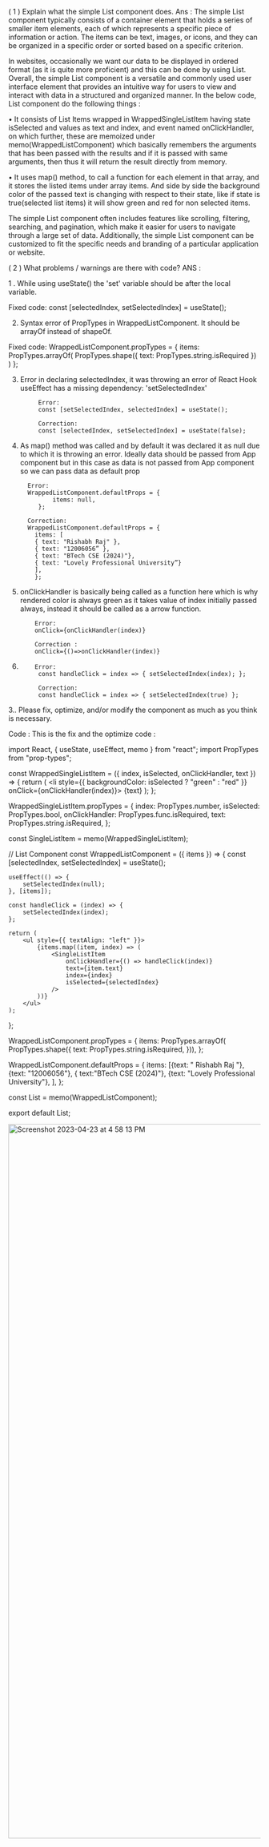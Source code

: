 ( 1 )  Explain what the simple List component does.
Ans : The simple List component typically consists of a container element that holds a series of smaller item elements, each of which represents a specific piece of information or action. The items can be text, images, or icons, and they can be organized in a specific order or sorted based on a specific criterion.

In websites, occasionally we want our data to be displayed in ordered format (as it is quite more proficient) and this can be done by using List.
Overall, the simple List component is a versatile and commonly used user interface element that provides an intuitive way for users to view and interact with data in a structured and organized manner.
In the below code, List component do the following things :

•	It consists of List Items wrapped in WrappedSingleListItem having state isSelected and values as text and index, and event named onClickHandler, on which further, these are memoized under memo(WrappedListComponent) which basically remembers the arguments that has been passed with the results and if it is passed with same arguments, then thus it will return the result directly from memory.

•	It uses map() method, to call a function for each element in that array, and it stores the listed items under array items.
And side by side the background color of the passed text is changing with respect to  their state, like if state is true(selected list items) it will show green and red for non selected items.

The simple List component often includes features like scrolling, filtering, searching, and pagination, which make it easier for users to navigate through a large set of data. Additionally, the simple List component can be customized to fit the specific needs and branding of a particular application or website.


( 2 ) What problems / warnings are there with code?
ANS : 

1 . While using useState() the 'set' variable should be after the local variable.

Fixed code:
const [selectedIndex, setSelectedIndex] = useState();


2. Syntax error of PropTypes in WrappedListComponent. It should be arrayOf instead of shapeOf.

Fixed code:
WrappedListComponent.propTypes = {
    items: PropTypes.arrayOf(
        PropTypes.shape({
            text: PropTypes.string.isRequired
        })
    )
};

3. Error in declaring selectedIndex, it was throwing an error of React Hook useEffect has a missing dependency: 'setSelectedIndex'

            Error:
            const [setSelectedIndex, selectedIndex] = useState();

            Correction:
            const [selectedIndex, setSelectedIndex] = useState(false);

4.  As map() method was called and by default it was declared it as null due to which it is throwing an error. Ideally data should be passed from App component but in this case as data is not passed from App component so we can pass data as default prop

          Error:
          WrappedListComponent.defaultProps = {
                 items: null,
             };

          Correction:
          WrappedListComponent.defaultProps = {                   
            items: [
            { text: "Rishabh Raj" },
            { text: "12006056” },
            { text: "BTech CSE (2024)"},
            { text: "Lovely Professional University”}
            ],
            };

5.  onClickHandler is basically being called as a function here which is why rendered color is always green as it takes value of index initially passed always, instead it should be called as a arrow function.

            Error:
            onClick={onClickHandler(index)}

            Correction :
            onClick={()=>onClickHandler(index)}

6.         Error:    
            const handleClick = index => { setSelectedIndex(index); };

            Correction:
            const handleClick = index => { setSelectedIndex(true) };

3.. Please fix, optimize, and/or modify the component as much as you think is necessary.

Code :
This is the fix and the optimize code : 

import React, { useState, useEffect, memo } from "react";
import PropTypes from "prop-types";

const WrappedSingleListItem = ({ index, isSelected, onClickHandler, text }) => {
	return (
		<li
			style={{ backgroundColor: isSelected ? "green" : "red" }}
			onClick={onClickHandler(index)}>
			{text}
		</li>
	);
};



WrappedSingleListItem.propTypes = {
	index: PropTypes.number,
	isSelected: PropTypes.bool,
	onClickHandler: PropTypes.func.isRequired,
	text: PropTypes.string.isRequired,
};

const SingleListItem = memo(WrappedSingleListItem);

// List Component
const WrappedListComponent = ({ items }) => {
	const [selectedIndex, setSelectedIndex] = useState();

	useEffect(() => {
		setSelectedIndex(null);
	}, [items]);

	const handleClick = (index) => {
		setSelectedIndex(index);
	};

	return (
		<ul style={{ textAlign: "left" }}>
			{items.map((item, index) => (
				<SingleListItem
					onClickHandler={() => handleClick(index)}
					text={item.text}
					index={index}
					isSelected={selectedIndex}
				/>
			))}
		</ul>
	);
};

WrappedListComponent.propTypes = {
	items: PropTypes.arrayOf(
		PropTypes.shape({
			text: PropTypes.string.isRequired,
		})),
};

WrappedListComponent.defaultProps = {
	items: [{text: " Rishabh Raj "}, 
  {text: "12006056"},
  { text:"BTech CSE (2024)"},
  {text: "Lovely Professional University"},
],
};

const List = memo(WrappedListComponent);

export default List;


<img width="1427" alt="Screenshot 2023-04-23 at 4 58 13 PM" src="https://user-images.githubusercontent.com/76212232/233837760-ae89017f-e5c4-4758-9379-596d43e7a0f4.png">
